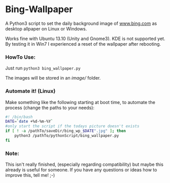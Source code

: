 Bing-Wallpaper
==============

A Python3 script to set the daily background image of www.bing.com as desktop allpaper on Linux or Windows.

Works fine with Ubuntu 13.10 (Unity and Gnome3).
KDE is not supported yet.
By testing it in Win7 I experienced a reset of the wallpaper after rebooting.


### HowTo Use:

Just run ```python3 bing_wallpaper.py```
 
The images will be stored in an _image/_ folder.


### Automate it! (Linux) 
Make something like the following starting at boot time, to automate the process (change the paths to your needs):

```bash
#! /bin/bash
DATE=`date +%d-%m-%Y`
#only start the script if the todays picture doesn't exists
if [ ! -a /pathTo/saveDir/bing_wp_$DATE".jpg" ]; then
	python3 /pathTo/pythonScript/bing_wallpaper.py
fi
```


### Note:
This isn't really finished, (especially regarding compatibility) but maybe this already is useful for someone.
If you have any questions or ideas how to improve this, tell me! ;-)
